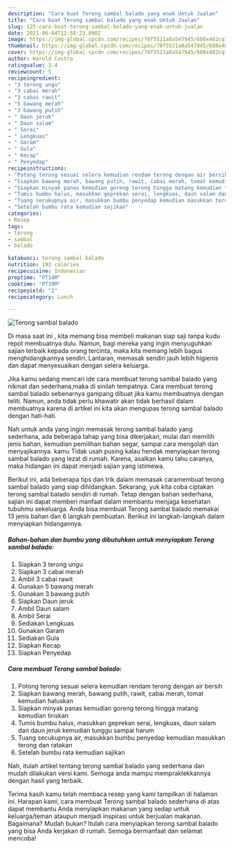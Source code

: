 ```yaml
---
description: "Cara buat Terong sambal balado yang enak Untuk Jualan"
title: "Cara buat Terong sambal balado yang enak Untuk Jualan"
slug: 125-cara-buat-terong-sambal-balado-yang-enak-untuk-jualan
date: 2021-06-04T12:58:23.090Z
image: https://img-global.cpcdn.com/recipes/70f5521a8a547945/680x482cq70/terong-sambal-balado-foto-resep-utama.jpg
thumbnail: https://img-global.cpcdn.com/recipes/70f5521a8a547945/680x482cq70/terong-sambal-balado-foto-resep-utama.jpg
cover: https://img-global.cpcdn.com/recipes/70f5521a8a547945/680x482cq70/terong-sambal-balado-foto-resep-utama.jpg
author: Harold Castro
ratingvalue: 3.4
reviewcount: 5
recipeingredient:
- "3 terong ungu"
- "3 cabai merah"
- "3 cabai rawit"
- "5 bawang merah"
- "3 bawang putih"
- " Daun jeruk"
- " Daun salam"
- " Serai"
- " Lengkuas"
- " Garam"
- " Gula"
- " Kecap"
- " Penyedap"
recipeinstructions:
- "Potong terong sesuai selera kemudian rendam terong dengan air bersih"
- "Siapkan bawang merah, bawang putih, rawit, cabai merah, tomat kemudian haluskan"
- "Siapkan minyak panas kemudian goreng terong hingga matang kemudian tiriskan"
- "Tumis bumbu halus, masukkan geprekan serai, lengkuas, daun salam dan daun jeruk kemudian tunggu sampai harum"
- "Tuang secukupnya air, masukkan bumbu penyedap kemudian masukkan terong dan ratakan"
- "Setelah bumbu rata kemudian sajikan"
categories:
- Resep
tags:
- terong
- sambal
- balado

katakunci: terong sambal balado 
nutrition: 193 calories
recipecuisine: Indonesian
preptime: "PT14M"
cooktime: "PT39M"
recipeyield: "2"
recipecategory: Lunch

---
```



![Terong sambal balado](https://img-global.cpcdn.com/recipes/70f5521a8a547945/680x482cq70/terong-sambal-balado-foto-resep-utama.jpg)

Di masa  saat ini , kita memang bisa membeli makanan siap saji tanpa kudu repot membuatnya dulu. Namun, bagi mereka yang ingin menyuguhkan sajian terbaik kepada orang tercinta, maka kita memang lebih bagus menghidangkannya sendiri. Lantaran, memasak sendiri jauh lebih higienis dan dapat menyesuaikan dengan selera keluarga.

Jika kamu sedang mencari ide cara membuat terong sambal balado yang nikmat dan sederhana,maka di sinilah tempatnya. Cara membuat terong sambal balado  sebenarnya gampang dibuat jika kamu membuatnya dengan teliti. Namun, anda tidak perlu khawatir akan tidak berhasil dalam membuatnya 
karena di artikel ini kita akan mengupas terong sambal balado dengan hati-hati.  



Nah untuk anda yang ingin memasak terong sambal balado yang sederhana, ada beberapa tahap yang bisa dikerjakan, mulai dari memilih jenis bahan, kemudian pemilihan bahan segar, sampai cara mengolah dan menyajikannya. kamu Tidak usah pusing kalau hendak menyiapkan terong sambal balado yang lezat di rumah. Karena, asalkan kamu  tahu caranya, maka hidangan ini dapat menjadi sajian yang istimewa.

Berikut ini, ada beberapa tips dan trik dalam memasak caramembuat terong sambal balado yang siap dihidangkan. Sekarang, yuk kita coba ciptakan terong sambal balado sendiri di rumah. Tetap dengan bahan sederhana, sajian ini dapat memberi manfaat dalam membantu menjaga kesehatan tubuhmu sekeluarga. Anda bisa membuat Terong sambal balado memakai 13 jenis bahan dan 6 langkah pembuatan. Berikut ini langkah-langkah dalam menyiapkan hidangannya.

<!--inarticleads1-->

##### Bahan-bahan dan bumbu yang dibutuhkan untuk menyiapkan Terong sambal balado:

1. Siapkan 3 terong ungu
1. Siapkan 3 cabai merah
1. Ambil 3 cabai rawit
1. Gunakan 5 bawang merah
1. Gunakan 3 bawang putih
1. Siapkan  Daun jeruk
1. Ambil  Daun salam
1. Ambil  Serai
1. Sediakan  Lengkuas
1. Gunakan  Garam
1. Sediakan  Gula
1. Siapkan  Kecap
1. Siapkan  Penyedap




<!--inarticleads2-->

##### Cara membuat Terong sambal balado:

1. Potong terong sesuai selera kemudian rendam terong dengan air bersih
1. Siapkan bawang merah, bawang putih, rawit, cabai merah, tomat kemudian haluskan
1. Siapkan minyak panas kemudian goreng terong hingga matang kemudian tiriskan
1. Tumis bumbu halus, masukkan geprekan serai, lengkuas, daun salam dan daun jeruk kemudian tunggu sampai harum
1. Tuang secukupnya air, masukkan bumbu penyedap kemudian masukkan terong dan ratakan
1. Setelah bumbu rata kemudian sajikan




Nah, itulah artikel tentang  terong sambal balado  yang sederhana dan mudah dilakukan versi kami. Semoga anda mampu mempraktekkannya dengan hasil yang terbaik. 

Terima kasih kamu telah membaca resep yang kami tampilkan di halaman ini. Harapan kami, cara membuat  Terong sambal balado sederhana di atas dapat membantu Anda menyiapkan makanan yang sedap untuk keluarga/teman ataupun menjadi inspirasi untuk berjualan makanan. Bagaimana? Mudah bukan? Itulah cara menyiapkan terong sambal balado yang bisa Anda kerjakan di rumah. Semoga bermanfaat dan selamat mencoba!

